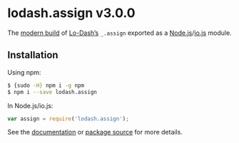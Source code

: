 # lodash.assign v3.0.0

The [modern build](https://github.com/lodash/lodash/wiki/Build-Differences) of [Lo-Dash’s](https://lodash.com/) `_.assign` exported as a [Node.js](http://nodejs.org/)/[io.js](https://iojs.org/) module.

## Installation

Using npm:

```bash
$ {sudo -H} npm i -g npm
$ npm i --save lodash.assign
```

In Node.js/io.js:

```js
var assign = require('lodash.assign');
```

See the [documentation](https://lodash.com/docs#assign) or [package source](https://github.com/lodash/lodash/blob/3.0.0-npm-packages/lodash.assign) for more details.
